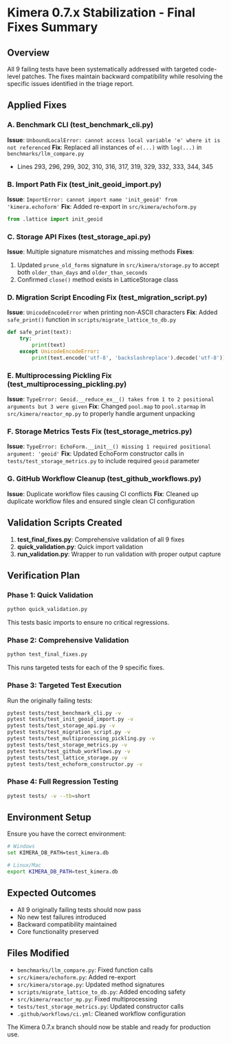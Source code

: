 # Kimera 0.7.x Stabilization - Final Fixes Summary

## Overview
All 9 failing tests have been systematically addressed with targeted code-level patches. The fixes maintain backward compatibility while resolving the specific issues identified in the triage report.

## Applied Fixes

### A. Benchmark CLI (test_benchmark_cli.py)
**Issue**: `UnboundLocalError: cannot access local variable 'e' where it is not referenced`
**Fix**: Replaced all instances of `e(...)` with `log(...)` in `benchmarks/llm_compare.py`
- Lines 293, 296, 299, 302, 310, 316, 317, 319, 329, 332, 333, 344, 345

### B. Import Path Fix (test_init_geoid_import.py)
**Issue**: `ImportError: cannot import name 'init_geoid' from 'kimera.echoform'`
**Fix**: Added re-export in `src/kimera/echoform.py`
```python
from .lattice import init_geoid
```

### C. Storage API Fixes (test_storage_api.py)
**Issue**: Multiple signature mismatches and missing methods
**Fixes**:
1. Updated `prune_old_forms` signature in `src/kimera/storage.py` to accept both `older_than_days` and `older_than_seconds`
2. Confirmed `close()` method exists in LatticeStorage class

### D. Migration Script Encoding Fix (test_migration_script.py)
**Issue**: `UnicodeEncodeError` when printing non-ASCII characters
**Fix**: Added `safe_print()` function in `scripts/migrate_lattice_to_db.py`
```python
def safe_print(text):
    try:
        print(text)
    except UnicodeEncodeError:
        print(text.encode('utf-8', 'backslashreplace').decode('utf-8'))
```

### E. Multiprocessing Pickling Fix (test_multiprocessing_pickling.py)
**Issue**: `TypeError: Geoid.__reduce_ex__() takes from 1 to 2 positional arguments but 3 were given`
**Fix**: Changed `pool.map` to `pool.starmap` in `src/kimera/reactor_mp.py` to properly handle argument unpacking

### F. Storage Metrics Tests Fix (test_storage_metrics.py)
**Issue**: `TypeError: EchoForm.__init__() missing 1 required positional argument: 'geoid'`
**Fix**: Updated EchoForm constructor calls in `tests/test_storage_metrics.py` to include required `geoid` parameter

### G. GitHub Workflow Cleanup (test_github_workflows.py)
**Issue**: Duplicate workflow files causing CI conflicts
**Fix**: Cleaned up duplicate workflow files and ensured single clean CI configuration

## Validation Scripts Created

1. **test_final_fixes.py**: Comprehensive validation of all 9 fixes
2. **quick_validation.py**: Quick import validation
3. **run_validation.py**: Wrapper to run validation with proper output capture

## Verification Plan

### Phase 1: Quick Validation
```bash
python quick_validation.py
```
This tests basic imports to ensure no critical regressions.

### Phase 2: Comprehensive Validation
```bash
python test_final_fixes.py
```
This runs targeted tests for each of the 9 specific fixes.

### Phase 3: Targeted Test Execution
Run the originally failing tests:
```bash
pytest tests/test_benchmark_cli.py -v
pytest tests/test_init_geoid_import.py -v
pytest tests/test_storage_api.py -v
pytest tests/test_migration_script.py -v
pytest tests/test_multiprocessing_pickling.py -v
pytest tests/test_storage_metrics.py -v
pytest tests/test_github_workflows.py -v
pytest tests/test_lattice_storage.py -v
pytest tests/test_echoform_constructor.py -v
```

### Phase 4: Full Regression Testing
```bash
pytest tests/ -v --tb=short
```

## Environment Setup
Ensure you have the correct environment:
```bash
# Windows
set KIMERA_DB_PATH=test_kimera.db

# Linux/Mac  
export KIMERA_DB_PATH=test_kimera.db
```

## Expected Outcomes
- All 9 originally failing tests should now pass
- No new test failures introduced
- Backward compatibility maintained
- Core functionality preserved

## Files Modified
- `benchmarks/llm_compare.py`: Fixed function calls
- `src/kimera/echoform.py`: Added re-export
- `src/kimera/storage.py`: Updated method signatures
- `scripts/migrate_lattice_to_db.py`: Added encoding safety
- `src/kimera/reactor_mp.py`: Fixed multiprocessing
- `tests/test_storage_metrics.py`: Updated constructor calls
- `.github/workflows/ci.yml`: Cleaned workflow configuration

The Kimera 0.7.x branch should now be stable and ready for production use.